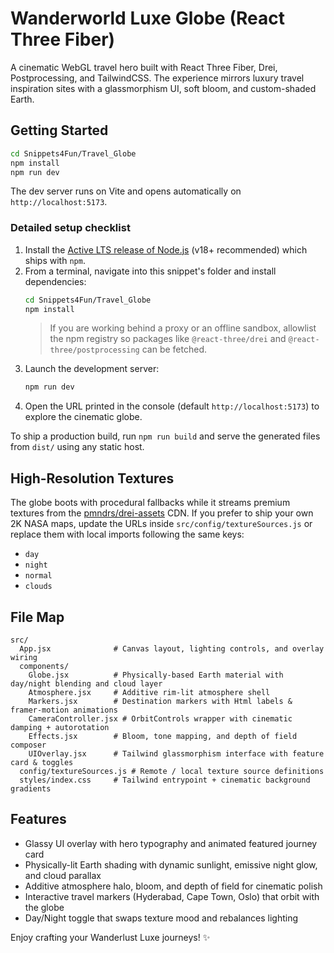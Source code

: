 # Wanderworld Luxe Globe (React Three Fiber)

A cinematic WebGL travel hero built with React Three Fiber, Drei, Postprocessing, and TailwindCSS. The experience mirrors luxury travel inspiration sites with a glassmorphism UI, soft bloom, and custom-shaded Earth.

## Getting Started

```bash
cd Snippets4Fun/Travel_Globe
npm install
npm run dev
```

The dev server runs on Vite and opens automatically on `http://localhost:5173`.

### Detailed setup checklist

1. Install the [Active LTS release of Node.js](https://nodejs.org/en/download/) (v18+ recommended) which ships with `npm`.
2. From a terminal, navigate into this snippet's folder and install dependencies:
   ```bash
   cd Snippets4Fun/Travel_Globe
   npm install
   ```
   > If you are working behind a proxy or an offline sandbox, allowlist the npm registry so packages like `@react-three/drei` and `@react-three/postprocessing` can be fetched.
3. Launch the development server:
   ```bash
   npm run dev
   ```
4. Open the URL printed in the console (default `http://localhost:5173`) to explore the cinematic globe.

To ship a production build, run `npm run build` and serve the generated files from `dist/` using any static host.

## High-Resolution Textures

The globe boots with procedural fallbacks while it streams premium textures from the [pmndrs/drei-assets](https://github.com/pmndrs/drei-assets) CDN. If you prefer to ship your own 2K NASA maps, update the URLs inside `src/config/textureSources.js` or replace them with local imports following the same keys:

- `day`
- `night`
- `normal`
- `clouds`

## File Map

```
src/
  App.jsx              # Canvas layout, lighting controls, and overlay wiring
  components/
    Globe.jsx          # Physically-based Earth material with day/night blending and cloud layer
    Atmosphere.jsx     # Additive rim-lit atmosphere shell
    Markers.jsx        # Destination markers with Html labels & framer-motion animations
    CameraController.jsx # OrbitControls wrapper with cinematic damping + autorotation
    Effects.jsx        # Bloom, tone mapping, and depth of field composer
    UIOverlay.jsx      # Tailwind glassmorphism interface with feature card & toggles
  config/textureSources.js # Remote / local texture source definitions
  styles/index.css     # Tailwind entrypoint + cinematic background gradients
```

## Features

- Glassy UI overlay with hero typography and animated featured journey card
- Physically-lit Earth shading with dynamic sunlight, emissive night glow, and cloud parallax
- Additive atmosphere halo, bloom, and depth of field for cinematic polish
- Interactive travel markers (Hyderabad, Cape Town, Oslo) that orbit with the globe
- Day/Night toggle that swaps texture mood and rebalances lighting

Enjoy crafting your Wanderlust Luxe journeys! ✨
